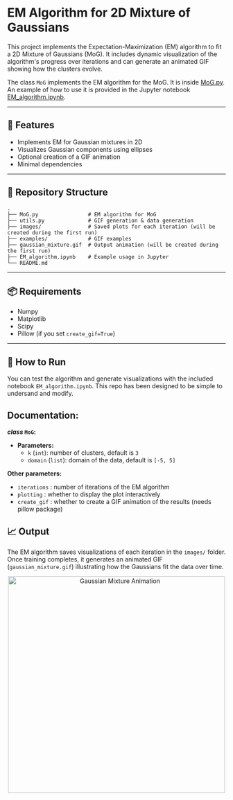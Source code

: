 # EM Algorithm for 2D Mixture of Gaussians

This project implements the Expectation-Maximization (EM) algorithm to fit a 2D Mixture of Gaussians (MoG). It includes dynamic visualization of the algorithm's progress over iterations and can generate an animated GIF showing how the clusters evolve.

The class `MoG` implements the EM algorithm for the MoG. It is inside [MoG.py](MoG.py). An example of how to use it is provided in the Jupyter notebook [EM_algorithm.ipynb](EM_algorithm.ipynb).

---

## 🚀 Features

- Implements EM for Gaussian mixtures in 2D
- Visualizes Gaussian components using ellipses
- Optional creation of a GIF animation
- Minimal dependencies

---

## 📁 Repository Structure

```
.
├── MoG.py                # EM algorithm for MoG
├── utils.py              # GIF generation & data generation
├── images/               # Saved plots for each iteration (will be created during the first run)
├── examples/             # GIF examples
├── gaussian_mixture.gif  # Output animation (will be created during the first run)
├── EM_algorithm.ipynb    # Example usage in Jupyter
└── README.md
```

---

## 📦 Requirements

- Numpy
- Matplotlib
- Scipy
- Pillow  (if you set `create_gif=True`)

---

## 🧪 How to Run

You can test the algorithm and generate visualizations with the included notebook `EM_algorithm.ipynb`. This repo has been designed to be simple to undersand and modify.

## Documentation:

**_class_ `MoG`:**
- **Parameters:**
    - `k` (`int`): number of clusters, default is `3`
    - `domain` (`list`): domain of the data, default is `[-5, 5]`

**Other parameters:**
- `iterations` : number of iterations of the EM algorithm
- `plotting` : whether to display the plot interactively
- `create_gif` : whether to create a GIF animation of the results (needs pillow package)

## 📈 Output

The EM algorithm saves visualizations of each iteration in the `images/` folder. Once training completes, it generates an animated GIF (`gaussian_mixture.gif`) illustrating how the Gaussians fit the data over time.

<p align="center">
  <img src="https://github.com/paulbouuu/EM_gaussian_mixture/main/optimal_gaussian_mixture.gif" alt="Gaussian Mixture Animation" width="500"/>
</p>


